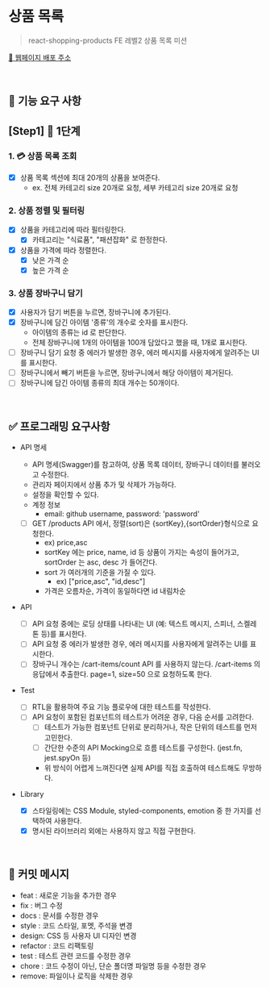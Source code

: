 # 상품 목록

> react-shopping-products
> FE 레벨2 상품 목록 미션

[🔗 웹페이지 배포 주소]()

<br>

## 🎯 기능 요구 사항

## [Step1] 🎨 1단계

### 1. 💳 상품 목록 조회

- [x] 상품 목록 섹션에 최대 20개의 상품을 보여준다.
  - ex. 전체 카테고리 size 20개로 요청, 세부 카테고리 size 20개로 요청

### 2. 상품 정렬 및 필터링

- [x] 상품을 카테고리에 따라 필터링한다.
  - [x] 카테고리는 "식료품", "패션잡화" 로 한정한다.
- [x] 상품을 가격에 따라 정렬한다.
  - [x] 낮은 가격 순
  - [x] 높은 가격 순

### 3. 상품 장바구니 담기

- [x] 사용자가 담기 버튼을 누르면, 장바구니에 추가된다.
- [x] 장바구니에 담긴 아이템 '종류'의 개수로 숫자를 표시한다.
  - 아이템의 종류는 id 로 판단한다.
  - 전체 장바구니에 1개의 아이템을 100개 담았다고 했을 때, 1개로 표시한다.
- [ ] 장바구니 담기 요청 중 에러가 발생한 경우, 에러 메시지를 사용자에게 알려주는 UI를 표시한다.
- [ ] 장바구니에서 빼기 버튼을 누르면, 장바구니에서 해당 아이템이 제거된다.
- [ ] 장바구니에 담긴 아이템 종류의 최대 개수는 50개이다.

<br>

## ✅ 프로그래밍 요구사항

- API 명세

  - API 명세(Swagger)를 참고하여, 상품 목록 데이터, 장바구니 데이터를 불러오고 수정한다.
  - 관리자 페이지에서 상품 추가 및 삭제가 가능하다.
  - 설정을 확인할 수 있다.
  - 계정 정보
    - email: github username, password: 'password'
  - [ ] GET /products API 에서, 정렬(sort)은 {sortKey},{sortOrder}형식으로 요청한다.
    - ex) price,asc
    - sortKey 에는 price, name, id 등 상품이 가지는 속성이 들어가고, sortOrder 는 asc, desc 가 들어간다.
    - sort 가 여러개의 기준을 가질 수 있다.
      - ex) ["price,asc", "id,desc"]
    - 가격은 오름차순, 가격이 동일하다면 id 내림차순

- API

  - [ ] API 요청 중에는 로딩 상태를 나타내는 UI (예: 텍스트 메시지, 스피너, 스켈레톤 등)를 표시한다.
  - [ ] API 요청 중 에러가 발생한 경우, 에러 메시지를 사용자에게 알려주는 UI를 표시한다.
  - [ ] 장바구니 개수는 /cart-items/count API 를 사용하지 않는다. /cart-items 의 응답에서 추출한다. page=1, size=50 으로 요청하도록 한다.

- Test

  - [ ] RTL을 활용하여 주요 기능 플로우에 대한 테스트를 작성한다.
  - [ ] API 요청이 포함된 컴포넌트의 테스트가 어려운 경우, 다음 순서를 고려한다.
    - [ ] 테스트가 가능한 컴포넌트 단위로 분리하거나, 작은 단위의 테스트를 먼저 고민한다.
    - [ ] 간단한 수준의 API Mocking으로 흐름 테스트를 구성한다. (jest.fn, jest.spyOn 등)
    - 위 방식이 어렵게 느껴진다면 실제 API를 직접 호출하여 테스트해도 무방하다.

- Library
  - [x] 스타일링에는 CSS Module, styled-components, emotion 중 한 가지를 선택하여 사용한다.
  - [x] 명시된 라이브러리 외에는 사용하지 않고 직접 구현한다.

<br>

## 📝 커밋 메시지

- feat : 새로운 기능을 추가한 경우
- fix : 버그 수정
- docs : 문서를 수정한 경우
- style : 코드 스타일, 포멧, 주석을 변경
- design: CSS 등 사용자 UI 디자인 변경
- refactor : 코드 리팩토링
- test : 테스트 관련 코드를 수정한 경우
- chore : 코드 수정이 아닌, 단순 폴더명 파일명 등을 수정한 경우
- remove: 파일이나 로직을 삭제한 경우
